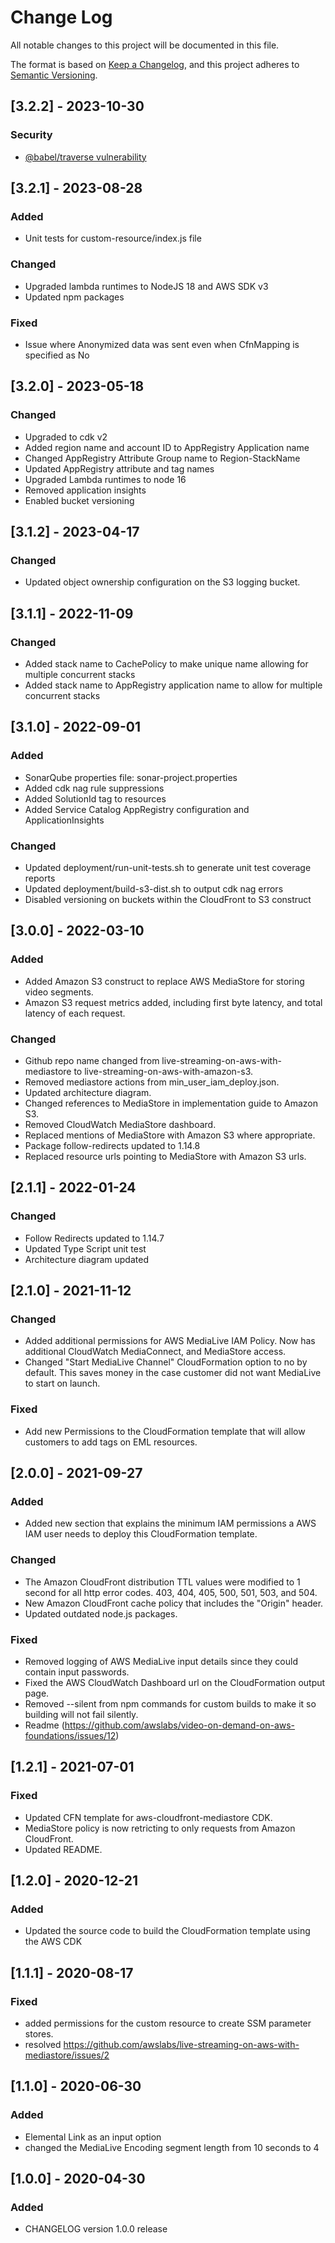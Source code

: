# Change Log

All notable changes to this project will be documented in this file.

The format is based on [Keep a Changelog](https://keepachangelog.com/en/1.0.0/),
and this project adheres to [Semantic Versioning](https://semver.org/spec/v2.0.0.html).

## [3.2.2] - 2023-10-30

### Security

- [@babel/traverse vulnerability](https://github.com/advisories/GHSA-67hx-6x53-jw92)

## [3.2.1] - 2023-08-28

### Added

- Unit tests for custom-resource/index.js file

### Changed

- Upgraded lambda runtimes to NodeJS 18 and AWS SDK v3
- Updated npm packages

### Fixed

- Issue where Anonymized data was sent even when CfnMapping is specified as No

## [3.2.0] - 2023-05-18

### Changed

- Upgraded to cdk v2
- Added region name and account ID to AppRegistry Application name
- Changed AppRegistry Attribute Group name to Region-StackName
- Updated AppRegistry attribute and tag names
- Upgraded Lambda runtimes to node 16
- Removed application insights
- Enabled bucket versioning

## [3.1.2] - 2023-04-17

### Changed

- Updated object ownership configuration on the S3 logging bucket.
  
## [3.1.1] - 2022-11-09

### Changed

- Added stack name to CachePolicy to make unique name allowing for multiple concurrent stacks
- Added stack name to AppRegistry application name to allow for multiple concurrent stacks

## [3.1.0] - 2022-09-01

### Added

- SonarQube properties file: sonar-project.properties
- Added cdk nag rule suppressions
- Added SolutionId tag to resources
- Added Service Catalog AppRegistry configuration and ApplicationInsights

### Changed

- Updated deployment/run-unit-tests.sh to generate unit test coverage reports
- Updated deployment/build-s3-dist.sh to output cdk nag errors
- Disabled versioning on buckets within the CloudFront to S3 construct

## [3.0.0] - 2022-03-10

### Added

- Added Amazon S3 construct to replace AWS MediaStore for storing video segments.
- Amazon S3 request metrics added, including first byte latency, and total latency of each request.

### Changed

- Github repo name changed from live-streaming-on-aws-with-mediastore to live-streaming-on-aws-with-amazon-s3.
- Removed mediastore actions from min_user_iam_deploy.json.
- Updated architecture diagram.
- Changed references to MediaStore in implementation guide to Amazon S3.
- Removed CloudWatch MediaStore dashboard.
- Replaced mentions of MediaStore with Amazon S3 where appropriate.
- Package follow-redirects updated to 1.14.8
- Replaced resource urls pointing to MediaStore with Amazon S3 urls.

## [2.1.1] - 2022-01-24

### Changed

- Follow Redirects updated to 1.14.7
- Updated Type Script unit test
- Architecture diagram updated

## [2.1.0] - 2021-11-12

### Changed

- Added additional permissions for AWS MediaLive IAM Policy. Now has additional CloudWatch MediaConnect, and MediaStore access.
- Changed "Start MediaLive Channel" CloudFormation option to no by default. This saves money in the case customer did not want MediaLive to start on launch.

### Fixed

- Add new Permissions to the CloudFormation template that will allow customers to add tags on EML resources.

## [2.0.0] - 2021-09-27

### Added

- Added new section that explains the minimum IAM permissions a AWS IAM user needs to deploy this CloudFormation template.

### Changed

- The Amazon CloudFront distribution TTL values were modified to 1 second for all http error codes. 403, 404, 405, 500, 501, 503, and 504.
- New Amazon CloudFront cache policy that includes the "Origin" header.
- Updated outdated node.js packages.

### Fixed

- Removed logging of AWS MediaLive input details since they could contain input passwords.
- Fixed the AWS CloudWatch Dashboard url on the CloudFormation output page.
- Removed --silent from npm commands for custom builds to make it so building will not fail silently.
- Readme (<https://github.com/awslabs/video-on-demand-on-aws-foundations/issues/12>)

## [1.2.1] - 2021-07-01

### Fixed

- Updated CFN template for aws-cloudfront-mediastore CDK.
- MediaStore policy is now retricting to only requests from Amazon CloudFront.
- Updated README.

## [1.2.0] - 2020-12-21

### Added

- Updated the source code to build the CloudFormation template using the AWS CDK

## [1.1.1] - 2020-08-17

### Fixed

- added permissions for the custom resource to create SSM parameter stores.
- resolved <https://github.com/awslabs/live-streaming-on-aws-with-mediastore/issues/2>

## [1.1.0] - 2020-06-30

### Added

- Elemental Link as an input option
- changed the MediaLive Encoding segment length from 10 seconds to 4

## [1.0.0] - 2020-04-30

### Added

- CHANGELOG version 1.0.0 release
